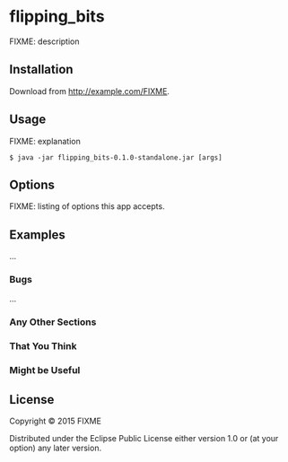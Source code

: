 # flipping_bits

FIXME: description

## Installation

Download from http://example.com/FIXME.

## Usage

FIXME: explanation

    $ java -jar flipping_bits-0.1.0-standalone.jar [args]

## Options

FIXME: listing of options this app accepts.

## Examples

...

### Bugs

...

### Any Other Sections
### That You Think
### Might be Useful

## License

Copyright © 2015 FIXME

Distributed under the Eclipse Public License either version 1.0 or (at
your option) any later version.
